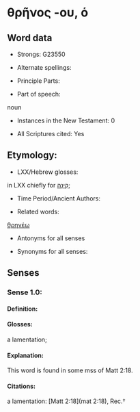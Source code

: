 # θρῆνος -ου, ὁ

<!-- Status: S2=NeedsFinalCheck -->
<!-- Lexica used for edits: BDAG, FFM, LN, A-S -->

## Word data

* Strongs: G23550

* Alternate spellings:

* Principle Parts: 

* Part of speech: 

noun

* Instances in the New Testament: 0

* All Scriptures cited: Yes

## Etymology: 

* LXX/Hebrew glosses: 

in LXX chiefly for [קִינָה](//en-uhl/H7015); 

* Time Period/Ancient Authors: 

* Related words: 

[θρηνέω](../G23540/01.md)

* Antonyms for all senses

* Synonyms for all senses: 

## Senses 

### Sense  1.0: 

#### Definition: 

#### Glosses: 

a lamentation; 

#### Explanation:

This word is found in some mss of Matt 2:18.

#### Citations: 

a lamentation: [Matt 2:18](mat 2:18), Rec.†
